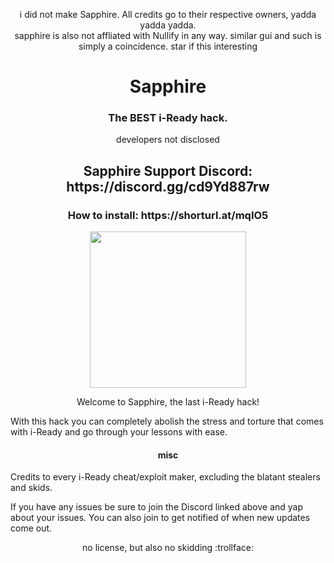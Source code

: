 <p align="center">
i did not make Sapphire. All credits go to their respective owners, yadda yadda yadda. <br>
sapphire is also not affliated with Nullify in any way. similar gui and such is simply a coincidence.
star if this interesting
</p>
<h1 align="center">Sapphire</h1>
<h3 align="center">The BEST i-Ready hack.</h3>
<p align="center">
developers not disclosed
</p>
<h2 align="center">Sapphire Support Discord: https://discord.gg/cd9Yd887rw</h2>
<h3 align="center">How to install: https://shorturl.at/mqIO5</h3>
<p align="center">
<img width="250" height="250" src="https://camo.githubusercontent.com/ed579bece53ee97ef4e2b9d5cc297eb8f89567b2e8b6db272494a961ebc231bd/68747470733a2f2f7265732e636c6f7564696e6172792e636f6d2f64626a71666132616c2f696d6167652f75706c6f61642f76313730353239393433332f69636f6e5f6e756c6c6966792e706e67">
</p>

<p align="center">
Welcome to Sapphire, the last i-Ready hack!

With this hack you can completely abolish the stress and torture that comes with i-Ready and go through your lessons with ease.

<h4 align="center">misc</h3>

Credits to every i-Ready cheat/exploit maker, excluding the blatant stealers and skids.

If you have any issues be sure to join the Discord linked above and yap about your issues. You can also join to get notified of when new updates come out.
</p>

<p align="center">no license, but also no skidding :trollface:</p>

